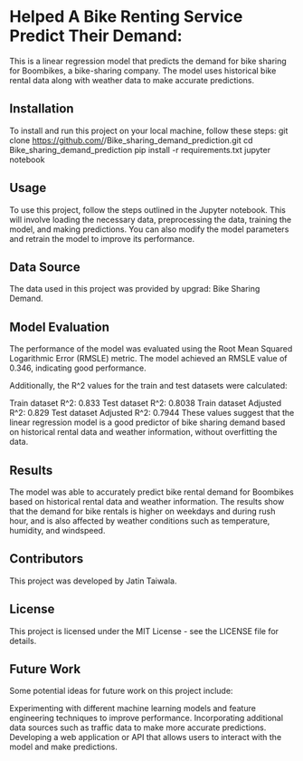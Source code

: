 # Helped A Bike Renting Service Predict Their Demand:
This is a linear regression model that predicts the demand for bike sharing for Boombikes, a bike-sharing company. The model uses historical bike rental data along with weather data to make accurate predictions.

## Installation
To install and run this project on your local machine, follow these steps:
git clone https://github.com/<JatinTaiwala>/Bike_sharing_demand_prediction.git
cd Bike_sharing_demand_prediction
pip install -r requirements.txt
jupyter notebook
## Usage
To use this project, follow the steps outlined in the Jupyter notebook. This will involve loading the necessary data, preprocessing the data, training the model, and making predictions. You can also modify the model parameters and retrain the model to improve its performance.

## Data Source
The data used in this project was provided by upgrad: Bike Sharing Demand.

## Model Evaluation
The performance of the model was evaluated using the Root Mean Squared Logarithmic Error (RMSLE) metric. The model achieved an RMSLE value of 0.346, indicating good performance.

Additionally, the R^2 values for the train and test datasets were calculated:

Train dataset R^2: 0.833
Test dataset R^2: 0.8038
Train dataset Adjusted R^2: 0.829
Test dataset Adjusted R^2: 0.7944
These values suggest that the linear regression model is a good predictor of bike sharing demand based on historical rental data and weather information, without overfitting the data.
## Results
The model was able to accurately predict bike rental demand for Boombikes based on historical rental data and weather information. The results show that the demand for bike rentals is higher on weekdays and during rush hour, and is also affected by weather conditions such as temperature, humidity, and windspeed.

## Contributors
This project was developed by Jatin Taiwala.

## License
This project is licensed under the MIT License - see the LICENSE file for details.
## Future Work
Some potential ideas for future work on this project include:

Experimenting with different machine learning models and feature engineering techniques to improve performance.
Incorporating additional data sources such as traffic data to make more accurate predictions.
Developing a web application or API that allows users to interact with the model and make predictions.
